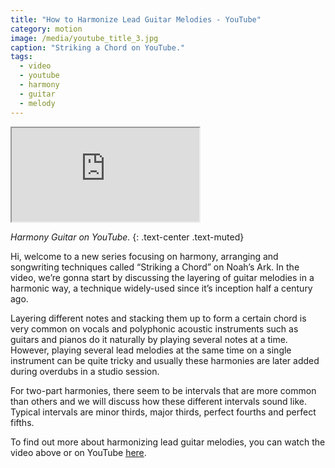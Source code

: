 ```yaml
---
title: "How to Harmonize Lead Guitar Melodies - YouTube"
category: motion
image: /media/youtube_title_3.jpg
caption: "Striking a Chord on YouTube."
tags:
  - video
  - youtube
  - harmony
  - guitar
  - melody
---
```


<div class="embed-responsive embed-responsive-16by9">
	<iframe class="embed-responsive-item" src="https://www.youtube.com/embed/j_7yhdzwAAE" allowfullscreen></iframe>
</div>

_Harmony Guitar on YouTube._
{: .text-center .text-muted}

Hi, welcome to a new series focusing on harmony, arranging and songwriting techniques called “Striking a Chord” on Noah’s Ark. In the video, we’re gonna start by discussing the layering of guitar melodies in a harmonic way, a technique widely-used since it’s inception half a century ago.

Layering different notes and stacking them up to form a certain chord is very common on vocals and polyphonic acoustic instruments such as guitars and pianos do it naturally by playing several notes at a time. However, playing several lead melodies at the same time on a single instrument can be quite tricky and usually these harmonies are later added during overdubs in a studio session.

For two-part harmonies, there seem to be intervals that are more common than others and we will discuss how these different intervals sound like. Typical intervals are minor thirds, major thirds, perfect fourths and perfect fifths.

To find out more about harmonizing lead guitar melodies, you can watch the video above or on YouTube [here](https://youtu.be/j_7yhdzwAAE).
